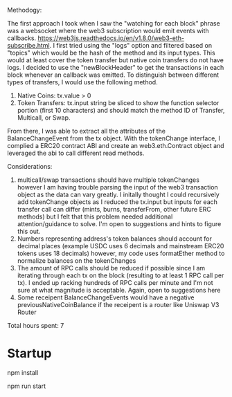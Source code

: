 Methodogy:

The first approach I took when I saw the "watching for each block" phrase was a websocket where the web3 subscription would emit events with callbacks. https://web3js.readthedocs.io/en/v1.8.0/web3-eth-subscribe.html. I first tried using the "logs" option and filtered based on "topics" which would be the hash of the method and its input types. This would at least cover the token transfer but native coin transfers do not have logs. I decided to use the "newBlockHeader" to get the transactions in each block whenever an callback was emitted. To distinguish between different types of transfers, I would use the following method.

1. Native Coins: tx.value > 0
2. Token Transfers: tx.input string be sliced to show the function selector portion (first 10 characters) and should match the method ID of Transfer, Multicall, or Swap.

From there, I was able to extract all the attributes of the BalanceChangeEvent from the tx object. With the tokenChange interface, I complied a ERC20 contract ABI and create an web3.eth.Contract object and leveraged the abi to call different read methods.

Considerations:

1. multicall/swap transactions should have multiple tokenChanges however I am having trouble parsing the input of the web3 transaction object as the data can vary greatly. I initally thought I could recursively add tokenChange objects as I reduced the tx.input but inputs for each transfer call can differ (mints, burns, transferFrom, other future ERC methods) but I felt that this problem needed additional attention/guidance to solve. I'm open to suggestions and hints to figure this out.
2. Numbers representing address's token balances should account for decimal places (example USDC uses 6 decimals and mainstream ERC20 tokens uses 18 decimals) however, my code uses formatEther method to normalize balances on the tokenChanges
3. The amount of RPC calls should be reduced if possible since I am iterating through each tx on the block (resulting to at least 1 RPC call per tx). I ended up racking hundreds of RPC calls per minute and I'm not sure at what magnitude is acceptable. Again, open to suggestions here
4. Some receipent BalanceChangeEvents would have a negative previousNativeCoinBalance if the receipent is a router like Uniswap V3 Router

Total hours spent: 7

# Startup

npm install

npm run start
